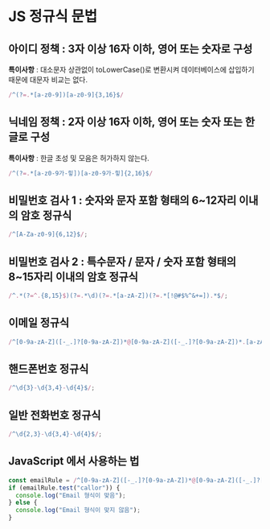# JS 정규식 문법

## 아이디 정책 : 3자 이상 16자 이하, 영어 또는 숫자로 구성

**특이사항** : 대소문자 상관없이 toLowerCase()로 변환시켜 데이터베이스에 삽입하기 때문에 대문자 비교는 없다.

```js
/^(?=.*[a-z0-9])[a-z0-9]{3,16}$/
```

## 닉네임 정책 : 2자 이상 16자 이하, 영어 또는 숫자 또는 한글로 구성
**특이사항** : 한글 초성 및 모음은 허가하지 않는다.

```js
/^(?=.*[a-z0-9가-힣])[a-z0-9가-힣]{2,16}$/
````

## 비밀번호 검사 1 : 숫자와 문자 포함 형태의 6~12자리 이내의 암호 정규식
```js
/^[A-Za-z0-9]{6,12}$/;
```

## 비밀번호 검사 2 : 특수문자 / 문자 / 숫자 포함 형태의 8~15자리 이내의 암호 정규식

```js
/^.*(?=^.{8,15}$)(?=.*\d)(?=.*[a-zA-Z])(?=.*[!@#$%^&+=]).*$/;
```

## 이메일 정규식

```js
/^[0-9a-zA-Z]([-_.]?[0-9a-zA-Z])*@[0-9a-zA-Z]([-_.]?[0-9a-zA-Z])*.[a-zA-Z]{2,3}$/i;
```

## 핸드폰번호 정규식

```js
/^\d{3}-\d{3,4}-\d{4}$/;
```

## 일반 전화번호 정규식

```js
/^\d{2,3}-\d{3,4}-\d{4}$/;
```

## JavaScript 에서 사용하는 법

```js
const emailRule = /^[0-9a-zA-Z]([-_.]?[0-9a-zA-Z])*@[0-9a-zA-Z]([-_.]?[0-9a-zA-Z])*.[a-zA-Z]{2,3}$/i;
if (emailRule.test("callor")) {
  console.log("Email 형식이 맞음");
} else {
  console.log("Email 형식이 맞지 않음");
}
```
